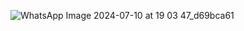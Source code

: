 ![WhatsApp Image 2024-07-10 at 19 03 47_d69bca61](https://github.com/Pearlgrowth/SYSTEM-PROGRAMMING/assets/139564822/8d80a206-6d56-4658-94af-3c0061a3cf5d)

